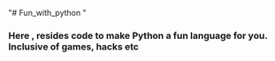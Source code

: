 "# Fun_with_python "
### Here , resides code to make Python a fun language for you. Inclusive of games, hacks etc
